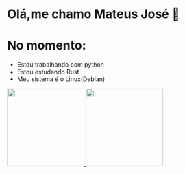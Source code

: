 
 <link rel="stylesheet" href="https://cdn.jsdelivr.net/gh/devicons/devicon@v2.15.1/devicon.min.css">
          


# Olá,me chamo Mateus José 🖖
          


# No momento:
* Estou trabalhando com python 
* Estou estudando Rust 
* Meu sistema é o Linux(Debian) 
          
       
         


<div>
<a href="https://github.com/seu-usuário-aqui">
<img height="180em" src="https://github-readme-stats.vercel.app/api/top-langs/?username=mateussiilva&layout=compact&langs_count=5&theme=dracula"/>
<img height="180em" src="https://github-readme-stats.vercel.app/api?username=mateussiilva&show_icons=true&theme=transparent&include_all_commits=true&count_private=true" />
</div>
